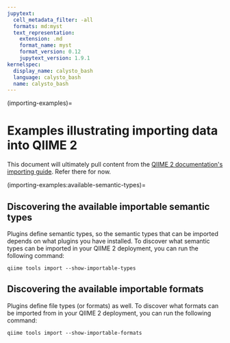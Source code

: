 ```yaml
---
jupytext:
  cell_metadata_filter: -all
  formats: md:myst
  text_representation:
    extension: .md
    format_name: myst
    format_version: 0.12
    jupytext_version: 1.9.1
kernelspec:
  display_name: calysto_bash
  language: calysto_bash
  name: calysto_bash
---
```

(importing-examples)=
# Examples illustrating importing data into QIIME 2

This document will ultimately pull content from the [QIIME 2 documentation's importing guide](https://docs.qiime2.org/2020.11/tutorials/importing/). Refer there for now. 

(importing-examples:available-semantic-types)=
## Discovering the available importable semantic types

Plugins define semantic types, so the semantic types that can be imported depends on what plugins you have installed. To discover what semantic types can be imported in your QIIME 2 deployment, you can run the following command:

```{code-cell}
qiime tools import --show-importable-types
```

## Discovering the available importable formats

Plugins define file types (or formats) as well. To discover what formats can be imported from in your QIIME 2 deployment, you can run the following command:

```{code-cell}
qiime tools import --show-importable-formats
```